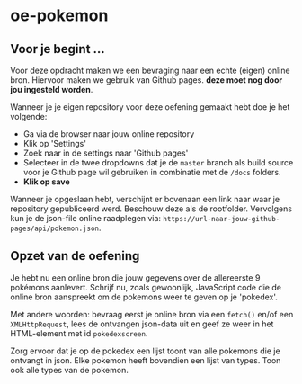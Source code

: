 # oe-pokemon

## Voor je begint ...
Voor deze opdracht maken we een bevraging naar een echte (eigen) online bron.
Hiervoor maken we gebruik van Github pages. **deze moet nog door jou ingesteld worden**.

Wanneer je je eigen repository voor deze oefening gemaakt hebt doe je het volgende:
* Ga via de browser naar jouw online repository
* Klik op 'Settings'
* Zoek naar in de settings naar 'Github pages'
* Selecteer in de twee dropdowns dat je de `master` branch als build source voor je Github page wil gebruiken in combinatie met de `/docs` folders.
* **Klik op save**

Wanneer je opgeslaan hebt, verschijnt er bovenaan een link naar waar je repository gepubliceerd werd. Beschouw deze als de rootfolder. Vervolgens kun je de json-file online raadplegen via: `https://url-naar-jouw-github-pages/api/pokemon.json`.

## Opzet van de oefening
Je hebt nu een online bron die jouw gegevens over de allereerste 9 pokémons aanlevert. Schrijf nu, zoals gewoonlijk, JavaScript code die de online bron aanspreekt om de pokemons weer te geven op je 'pokedex'.

Met andere woorden: bevraag eerst je online bron via een `fetch()` en/of een `XMLHttpRequest`, lees de ontvangen json-data uit en geef ze weer in het HTML-element met id `pokedexscreen`.

Zorg ervoor dat je op de pokedex een lijst toont van alle pokemons die je ontvangt in json.
Elke pokemon heeft bovendien een lijst van types. Toon ook alle types van de pokemon.